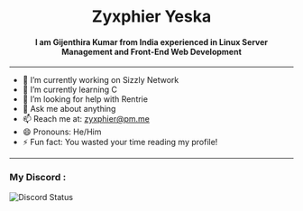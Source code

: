 <h1 align="center">Zyxphier Yeska</h1>
<h4 align="center">I am Gijenthira Kumar from India experienced in Linux Server Management and Front-End Web Development</h4>

---
- 🔭 I’m currently working on Sizzly Network
- 🌱 I’m currently learning C
- 🤔 I’m looking for help with Rentrie
- 💬 Ask me about anything
- 📫 Reach me at: zyxphier@pm.me
- 😄 Pronouns: He/Him
- ⚡ Fun fact: You wasted your time reading my profile!

---
### My Discord :
<img src="https://discord.c99.nl/widget/theme-4/977232016829448242.png" alt="Discord Status">
